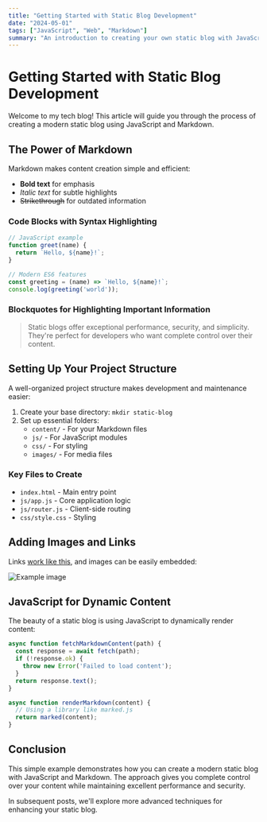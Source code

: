 ```yaml
---
title: "Getting Started with Static Blog Development"
date: "2024-05-01"
tags: ["JavaScript", "Web", "Markdown"]
summary: "An introduction to creating your own static blog with JavaScript and Markdown."
---
```


# Getting Started with Static Blog Development

Welcome to my tech blog! This article will guide you through the process of creating a modern static blog using JavaScript and Markdown.

## The Power of Markdown

Markdown makes content creation simple and efficient:

- **Bold text** for emphasis
- *Italic text* for subtle highlights
- ~~Strikethrough~~ for outdated information

### Code Blocks with Syntax Highlighting

```javascript
// JavaScript example
function greet(name) {
  return `Hello, ${name}!`;
}

// Modern ES6 features
const greeting = (name) => `Hello, ${name}!`;
console.log(greeting('world'));
```

### Blockquotes for Highlighting Important Information

> Static blogs offer exceptional performance, security, and simplicity.
> They're perfect for developers who want complete control over their content.

## Setting Up Your Project Structure

A well-organized project structure makes development and maintenance easier:

1. Create your base directory: `mkdir static-blog`
2. Set up essential folders:
   - `content/` - For your Markdown files
   - `js/` - For JavaScript modules
   - `css/` - For styling
   - `images/` - For media files

### Key Files to Create

- `index.html` - Main entry point
- `js/app.js` - Core application logic
- `js/router.js` - Client-side routing
- `css/style.css` - Styling

## Adding Images and Links

Links [work like this](https://example.com), and images can be easily embedded:

![Example image](/images/placeholder.svg)

## JavaScript for Dynamic Content

The beauty of a static blog is using JavaScript to dynamically render content:

```javascript
async function fetchMarkdownContent(path) {
  const response = await fetch(path);
  if (!response.ok) {
    throw new Error('Failed to load content');
  }
  return response.text();
}

async function renderMarkdown(content) {
  // Using a library like marked.js
  return marked(content);
}
```

## Conclusion

This simple example demonstrates how you can create a modern static blog with JavaScript and Markdown. The approach gives you complete control over your content while maintaining excellent performance and security.

In subsequent posts, we'll explore more advanced techniques for enhancing your static blog. 